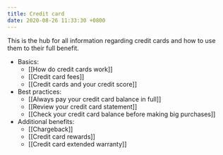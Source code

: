 ```yaml
---
title: Credit card
date: 2020-08-26 11:33:30 +0800
---
```


This is the hub for all information regarding credit cards and how to use them to their full benefit.

- Basics:
	- [[How do credit cards work]]
	- [[Credit card fees]]
	- [[Credit cards and your credit score]]
- Best practices:
	- [[Always pay your credit card balance in full]]
	- [[Review your credit card statement]]
	- [[Check your credit card balance before making big purchases]]
- Additional benefits: 
	- [[Chargeback]]
	- [[Credit card rewards]]
	- [[Credit card extended warranty]]